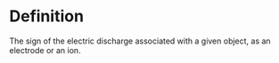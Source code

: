 # Definition

The sign of the electric discharge associated with a given object, as an
electrode or an ion.
